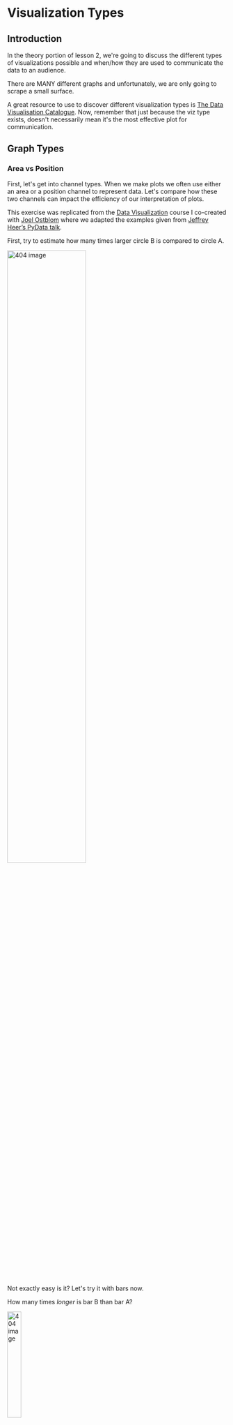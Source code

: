 #  Visualization Types 

## Introduction 

In the theory portion of lesson 2, we're going to discuss the different types of visualizations possible and when/how they are used to communicate the data to an audience. 

There are MANY different graphs and unfortunately, we are only going to scrape a small surface. 

A great resource to use to discover different visualization types is [The Data Visualisation Catalogue](https://datavizcatalogue.com/). Now, remember that just because the viz type exists, doesn't necessarily mean it's the most effective plot for communication. 

## Graph Types 

### Area vs Position

First, let's get into channel types. When we make plots we often use either an area or a position channel to represent data. Let's compare how these two channels can impact the efficiency of our interpretation of plots.  

This exercise was replicated from the [Data Visualization](https://viz-learn.mds.ubc.ca/en/module2) course I co-created with [Joel Ostblom](https://joelostblom.com/) where we adapted the examples given from [Jeffrey Heer’s PyData talk](https://www.youtube.com/watch?v=hsfWtPH2kDg). 

First, try to estimate how many times larger circle B is compared to circle A.


<img src="imgs/circles1.png"  width = "60%" alt="404 image" />


<br>
<br>


Not exactly easy is it? Let's try it with bars now. 

How many times *longer* is bar B than bar A?

<img src="imgs/bars1.png"  width = "25%" alt="404 image" />


<br>
<br>

Well, the answer is the same in both examples the bar B is 8 times longer than bar A and circle B is 8 times larger than the area of circle A. 

Even if you were right with both of these estimates, you would have likely found it easier to compare the length of the bars over the area of the circles. The other question that may come to mind is are you supposed to compare diameter, radius, or area? 

With bars, so long are the widths are the same the ambiguity is lower for comparing objects. 

This is something that really should be on your mind when using visualizations to communicate insights.  

### Pie Charts 

A pie chart is a circular graph (a pie 🥧 if you will) that is broken into slices to illustrate the numerical proportion of a whole.

In pie charts, the arc length, angle and area of each slice are proportional to the value it's representing.


<img src="imgs/pies.png"  width = "100%" alt="404 image" />


Pie charts generally work well when the values are easy fractions like a half or quarter or when the datasets are small but this figure has a bad reputation in data science and is often criticized by experts.  

This communication of information can instead be displayed with either a stacked bar chart or side-by-side bar charts. 


### Stacked Bar Charts 

Stacked bar charts communicate the same information as a pie chart however often it is argued that this is easier to compare values. 

Often stacked bar charts are ideal when there are only two categories since both segments will be easy to compare between categories.


<img src="imgs/stacked.png"  width = "100%" alt="404 image" />


### Side by Side Bars

The last option is if we simply displayed the information using position only and split up the categories into separate bars. 


<img src="imgs/sidebars.png"  width = "100%" alt="404 image" />


Here we can see not only the values of each category quickly and clearly but we don't have to do any hard approximation of how many times larger one category is from another. 



### Comparing Pie, Stacked Bar and Side by Side Bar Plots 

Clause Wike has the following useful table from his [Data Viz](https://clauswilke.com/dataviz/visualizing-proportions.html#a-case-for-pie-charts) resource that explains how the 3 types of plots can most effectively be used. 

<table>
<caption><span id="tab:pros-cons-pie-bar">Table from <a href="https://clauswilke.com/dataviz/visualizing-proportions.html#a-case-for-pie-charts">Clause Wilke's</a> </span> pros and cons of common approaches to visualizing proportions: pie charts, stacked bars, and side-by-side bars.</caption>
<colgroup>
<col width="34%">
<col width="21%">
<col width="21%">
<col width="21%">
</colgroup>
<thead>
<tr class="header">
<th></th>
<th align="center">Pie chart</th>
<th align="center">Stacked bars</th>
<th align="center">Side-by-side bars</th>
</tr>
</thead>
<tbody>
<tr class="odd">
<td>Clearly visualizes the data as proportions of a whole</td>
<td align="center">✔</td>
<td align="center">✔</td>
<td align="center">✖</td>
</tr>
<tr class="even">
<td>Allows easy visual comparison of the relative proportions</td>
<td align="center">✖</td>
<td align="center">✖</td>
<td align="center">✔</td>
</tr>
<tr class="odd">
<td>Visually emphasizes simple fractions, such as 1/2, 1/3, 1/4</td>
<td align="center">✔</td>
<td align="center">✖</td>
<td align="center">✖</td>
</tr>
<tr class="even">
<td>Looks visually appealing even for very small datasets</td>
<td align="center">✔</td>
<td align="center">✖</td>
<td align="center">✔</td>
</tr>
<tr class="odd">
<td>Works well when the whole is broken into many pieces</td>
<td align="center">✖</td>
<td align="center">✖</td>
<td align="center">✔</td>
</tr>
<tr class="even">
<td>Works well for the visualization of many sets of proportions or time series of proportions</td>
<td align="center">✖</td>
<td align="center">✔</td>
<td align="center">✖</td>
</tr>
</tbody>
</table>

My simple rule of thumb is when possible use side-by-side plots unless there are 2 categories where you want a quick identification of when a category is greater.

### 3-D

Ahhhh, The 3D plot. We mentioned this very quickly on the very first day of our course and we saw how changing the dimension of a plot visualizing the ESS of blood vessels increased the identification of low ESS from 71% to 91%. 

<img src="imgs/heart2.png"  width = "50%" alt="404 image" /><img src="imgs/heart3.png"  width = "50%" alt="404 image" />

This alone should be enough of an argument to explain why 3D plots should not be used unnecessarily.

The most common time to avoid 3-dimensional plots is in a bar or pie chart or when you have no way of rotating your plot to see all the views possible. 

Let's look at a clear example where this method is deceiving. 

<img src="imgs/bad-3d-barchart.png"  width = "70%" alt="404 image" />

[Source: Joel Ostblom](https://viz-learn.mds.ubc.ca/en/module2)

The values of each of these bars appear to have the values  A=0.7, B=1.7, C=2.7 and D=3.7.

However, in reality, the true values of A, B, C and D are 1,2,3, and 4 and it's only because of the angle and point of view of the plot, do we see deceiving values. 

This being said, 3D plots can be extremely communicative in animative plots or in topographical maps or when you have control over the view. 

### Scatter Plot

A scatter plot is a type of plot used to visualize 2 columns that both have continuous values.  

<img src="imgs/scatter1.png"  width = "50%" alt="404 image" />

Scatter plots are also used to observe relationships between variables.
For example, if when the values of x increases, the y values tend to increase, there appears to be a positive relationship between the 2 columns. 

<img src="https://www.emathzone.com/wp-content/uploads/2014/10/scatter-diagram.jpg"  width = "60%" alt="404 image" />
<br>
[Source: www.emathzone.com](https://www.emathzone.com/tutorials/basic-statistics/scatter-diagram.html)


You'll likely be using these frequently as they are easy to interpret and they also can show the distribution of 2 columns simultaneously. (We will talk a little more about this later.)


### Line Graphs

You'll often see these when trying to visualize time as a variable. Time is a continuous feature usually plotted on the x-axis.

Data is plotted and a line is created to connect the data between intervals. 


<img src="imgs/line1.png"  width = "75%" alt="404 image" />


Line graphs are quite common in the wild because they are easy to understand.

Rarely, (if ever) will you see line graphs visualizing categorical data. 

Don't mistake line graphs with lines of best fit or trend lines. These are quite different. 


<img src="imgs/trend1.png"  width = "75%" alt="404 image" />

<br>
<br>

A trend line won't connect the data points and instead will find a suitable equation for a line that approximately represents the data as a straight line, whereas line graphs connect the data together. 

### Geographical 

When displaying data with a geospatial component we generally need to use some form of a map. We saw already that Tableau takes coordinates such as latitude and longitude and projects them onto a flat surface. 

<img src="imgs/geospace1.png"  width = "75%" alt="404 image" />

<br>
<br>

We also often colour different regions based on specific data values. These are called **Choropleth maps**. We will learn how to make these in Lesson 3. 

<img src="imgs/geospace2.png"  width = "75%" alt="404 image" />

<br>
<br>


## Quick Quiz

1. Between area and position, which is generally easier to compare when analyzing?
2. What is the name of the graph we use to compare proportions that is circular in shape? 
3. **True or False:** Plotting in 3D can distort the data depending on the view. 
4. **True or False:** There acceptable times to present a 3D plot.  
5. Which graph is used to visualize how the value of something changes over time?
6. **True or False:** Scatter plots are generally used to visualize the data of 2 discrete variables (columns).  
7. What is the name of a geospatial map where regions and certain areas are coloured or patterned in proportion to a column value or calculation?


<!--
```{admonition} Solutions!
:class: dropdown

1. Position
2. Pie chart
3. True
4. True
5. Line graph
6. False
7. Choropleth maps


```
-->


## Distributions 

Often when we are trying to understand our data better, we dive deeper into particular columns and examine how frequently certain values occur, or the range it spans over. 

Visualizing the distribution of these columns allows us to identify both of these measures. 

### Visualizing a Numeric Column

The simplest way to see how a column from a dataframe is distributed is by plotting all the values on a single axis. 

This is like a single axis of a scatter plot. 

<img src="imgs/dist1.png"  width = "100%" alt="404 image" />

<br>
<br>

Now, this looks fine with a few values but what happens when we have thousands or hundreds of thousands of rows?

<img src="imgs/dist2.png"  width = "100%" alt="404 image" />

<br>
<br>

It's now extremely difficult to make sense of the distribution as the points are all overlapping. 

We call this type of behaviour in plots "over-saturated".

So, what can we use instead? 

#### Histograms 

We can instead group the values into bins and show the number of observations in each bin (the count) on the y-axis. 

This ends up looking like a bar chart but instead of a categorical column on one of the axis, we have displayed our continuous, numeric column into groups. 

<img src="imgs/hist1.png"  width = "85%" alt="404 image" />

<br>
<br>

This distribution could be potentially changed with different axis transformations but we can talk about that later on.

Some distributions have a bell shape distribution which we call "normal". Others can have many peaks or no peaks at all which we would call "uniform".

#### Density 

One of the problems with histograms is that we can vary the shape of the distribution depending on the width we assign to each bin. For example, the bins could be \$100 wide or \$500 wide and our distribution would then change.


<img src="imgs/hist2.png"  width = "85%" alt="404 image" />

<br>
<br>

A histogram is not completely unbiased and when we have a small dataset, this can be much more problematic.

We often use histograms because they have been used for centuries now and easy to draw without too many problems. 

With our new age of technology though, we can use other plotting types that have less bias. 

The density plot is a solution to this!


<img src="https://clauswilke.com/dataviz/visualizing_distributions_I_files/figure-html/titanic-ages-dens1-1.png"  width = "75%" alt="404 image" />


Density plots visualize uses **kernel smoothing** to visualize the underlying probability distribution of the data.

Essentially we can create bell-shaped bins for the data instead of square ones in the histograms. These bell-shaped bins are called kernels and added up together to give a smooth distribution. 



Although we often call this a "density plot", the proper name is **Kernel Density Estimate** (KDE).

The funny thing about everything we said above is that Tableau does not facilitate the creation of density plots easily. Of course, there are workarounds for this but we have histograms to work with instead. 


### Visualizing 2 numeric columns 

If we want to compare the distributions of 2 numeric columns, the easiest plot to create would simply be a scatter plot! 


<img src="imgs/scatter2.png"  width = "75%" alt="404 image" />


We can also see the relationship between the two columns, the frequency of the values of each axis, as well as the range. 


### Visualizing the Distribution of Categorical Columns

We've seen that bar charts work as a method of displaying the number of observations for each category in a categorical column which is somewhat like a distribution but is most commonly referred to as just showing the counts of the categories. 


<img src="imgs/boxplot0.png"  width = "20%" alt="404 image" />

<br>
<br>

However, this only shows a single value for each category though whether it be the count, mean, median, etc. and we know that can be quite restrictive. It will hide a lot of the variation that may be occurring in the data and potentially lead to incorrect analysis. 

So, what can we use instead? 

#### Box Plot 

A boxplot is a graph that shows some key summary statistics and often outlying individual values.

<img src="imgs/boxplot1.png"  width = "20%" alt="404 image" />

<br>
<br>

Box plots will show not just the median value, but also the lower and upper quartiles, and often the min and max values or extreme values. 

<img src="https://datavizcatalogue.com/methods/images/anatomy/box_plot.png"  width = "55%" alt="404 image" />

[Source: https://datavizcatalogue.com](https://datavizcatalogue.com/methods/images/anatomy/box_plot.png)
<br>
<br>

- The middle line represents the data's median value. 
- The box is the data's interquartile range (IQR) which is the 25th to the 75th percentile.
- The **whiskers** often indicates the variability outside the upper and lower quartiles.
- Sometimes outliers are displayed as individual marks. 



#### Violin plot 

Although Tableau isn't capable of making violin plots in an easy straightforward way, it's important that we mention them. 

<img src="https://datavizcatalogue.com/methods/images/top_images/SVG/violin_plot.svg"  width = "90%" alt="404 image" />

[Source: https://datavizcatalogue.com](https://datavizcatalogue.com/methods/images/top_images/SVG/violin_plot.svg)
<br>
<br>

Boxplots are effective for showing multiple statistics, however, they are not effective in showing distributions with multiple peaks. 

<img src="https://d2f99xq7vri1nk.cloudfront.net/BoxViolinSmaller.gif"  width = "95%" alt="404 image" />

[Source: Justin Matejka, George Fitzmaurice](https://www.autodesk.com/research/publications/same-stats-different-graphs)
<br>
<br>

Violin plots essentially give us a rotated distribution of the data and help us interpret the data more effectively than a box plot. 


### Visualizing the distribution of 2 Categoric Columns 

Often we may want to see the number of observations that are in 2 specific columns. 

For example, if a movie genre is contained in 1 column, and the rating is a second column, how many movies in our data are of the "Action" genre and are rated 13A? 

You often will have questions that are dependent on knowing how many observations are present in 2 different column categories. 

#### Heatmaps

Heatmaps are a way to effectively visualize the counts of observations from two-dimensional categorical data.


<img src="imgs/heatmap1.png"  width = "75%" alt="404 image" />

<br>
<br>


In this heatmap, we can see that the consumer segment ships the majority of their orders with Standard Class. In fact, for all segments, Standard Class appears to be the most frequent. 

We can really get a sense of our data when comparing 2 categorical columns, and heatmaps are an effective way to do so, however, they do not give the exact count for each colour tint so adjusting the plot accordingly could sometimes be helpful in some scenarios. 


<img src="imgs/heatmap2.png"  width = "75%" alt="404 image" />

#### Plots Using Marker Size 

We talked about how relying on a single colour channel to communicate information can pose some problems for those with colorblindness and it's often harder to see small variations in colour as we can with position or size channels. 

To accommodate for these issues, we can either add the values as we showed above or we can use size **AND** colour for these plots. 

<img src="imgs/heatmap3.png"  width = "75%" alt="404 image" />

<br>
<br>




## Quick Quiz

1. **True or False:** Using the same data, a histogram’s shape can change depending on the bin size.
2. **True or False:** When we are visualizing data from a single column, we are (usually) more interested in the shape/distribution in general, than individual points.
3. What does the middle line of a box plot represent?
4. Which visualization type can show multiple summary statistics of data as well as their distributions?  
5. What is another name for a density plot?
6. What plot type is most appropriate if we are interested in visualizing the relationship between two numeric/quantitative columns?



<!--
```{admonition} Solutions!
:class: dropdown

1. True
2. True
3. Median
4. Violin plot
5. Kernel Density Estimate (KDE)
6. Scatter plot

```
-->


